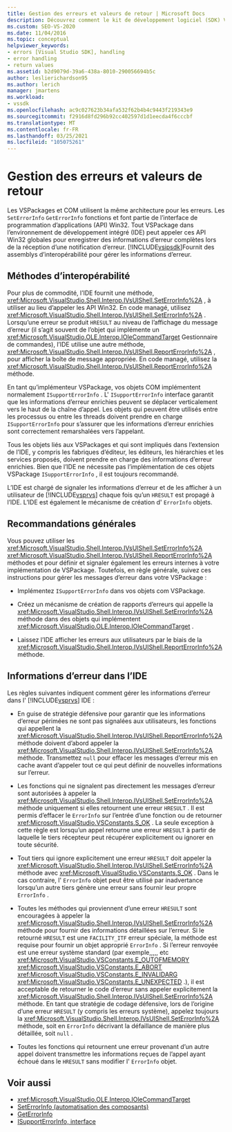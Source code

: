 ```yaml
---
title: Gestion des erreurs et valeurs de retour | Microsoft Docs
description: Découvrez comment le kit de développement logiciel (SDK) Visual Studio fournit des assemblys d’interopérabilité pour enregistrer des informations d’erreur enrichies en recevant une notification d’erreur.
ms.custom: SEO-VS-2020
ms.date: 11/04/2016
ms.topic: conceptual
helpviewer_keywords:
- errors [Visual Studio SDK], handling
- error handling
- return values
ms.assetid: b2d9079d-39a6-438a-8010-290056694b5c
author: leslierichardson95
ms.author: lerich
manager: jmartens
ms.workload:
- vssdk
ms.openlocfilehash: ac9c027623b34afa532f62b4b4c9443f219343e9
ms.sourcegitcommit: f2916d8fd296b92cc402597d1d1eecda4f6cccbf
ms.translationtype: MT
ms.contentlocale: fr-FR
ms.lasthandoff: 03/25/2021
ms.locfileid: "105075261"
---
```

# <a name="error-handling-and-return-values"></a>Gestion des erreurs et valeurs de retour
Les VSPackages et COM utilisent la même architecture pour les erreurs. Les `SetErrorInfo` `GetErrorInfo` fonctions et font partie de l’interface de programmation d’applications (API) Win32. Tout VSPackage dans l’environnement de développement intégré (IDE) peut appeler ces API Win32 globales pour enregistrer des informations d’erreur complètes lors de la réception d’une notification d’erreur. [!INCLUDE[vsipsdk](../extensibility/includes/vsipsdk_md.md)]Fournit des assemblys d’interopérabilité pour gérer les informations d’erreur.

## <a name="interop-methods"></a>Méthodes d’interopérabilité
 Pour plus de commodité, l’IDE fournit une méthode, <xref:Microsoft.VisualStudio.Shell.Interop.IVsUIShell.SetErrorInfo%2A> , à utiliser au lieu d’appeler les API Win32. En code managé, utilisez <xref:Microsoft.VisualStudio.Shell.Interop.IVsUIShell.SetErrorInfo%2A> . Lorsqu’une erreur se produit `HRESULT` au niveau de l’affichage du message d’erreur (il s’agit souvent de l’objet qui implémente un <xref:Microsoft.VisualStudio.OLE.Interop.IOleCommandTarget> Gestionnaire de commandes), l’IDE utilise une autre méthode, <xref:Microsoft.VisualStudio.Shell.Interop.IVsUIShell.ReportErrorInfo%2A> , pour afficher la boîte de message appropriée. En code managé, utilisez la <xref:Microsoft.VisualStudio.Shell.Interop.IVsUIShell.ReportErrorInfo%2A> méthode.

 En tant qu’implémenteur VSPackage, vos objets COM implémentent normalement `ISupportErrorInfo` . L' `ISupportErrorInfo` interface garantit que les informations d’erreur enrichies peuvent se déplacer verticalement vers le haut de la chaîne d’appel. Les objets qui peuvent être utilisés entre les processus ou entre les threads doivent prendre en charge `ISupportErrorInfo` pour s’assurer que les informations d’erreur enrichies sont correctement remarshalées vers l’appelant.

 Tous les objets liés aux VSPackages et qui sont impliqués dans l’extension de l’IDE, y compris les fabriques d’éditeur, les éditeurs, les hiérarchies et les services proposés, doivent prendre en charge des informations d’erreur enrichies. Bien que l’IDE ne nécessite pas l’implémentation de ces objets VSPackage `ISupportErrorInfo` , il est toujours recommandé.

 L’IDE est chargé de signaler les informations d’erreur et de les afficher à un utilisateur de [!INCLUDE[vsprvs](../code-quality/includes/vsprvs_md.md)] chaque fois qu’un `HRESULT` est propagé à l’IDE. L’IDE est également le mécanisme de création d' `ErrorInfo` objets.

## <a name="general-guidelines"></a>Recommandations générales
 Vous pouvez utiliser les <xref:Microsoft.VisualStudio.Shell.Interop.IVsUIShell.SetErrorInfo%2A> <xref:Microsoft.VisualStudio.Shell.Interop.IVsUIShell.ReportErrorInfo%2A> méthodes et pour définir et signaler également les erreurs internes à votre implémentation de VSPackage. Toutefois, en règle générale, suivez ces instructions pour gérer les messages d’erreur dans votre VSPackage :

- Implémentez `ISupportErrorInfo` dans vos objets com VSPackage.

- Créez un mécanisme de création de rapports d’erreurs qui appelle la <xref:Microsoft.VisualStudio.Shell.Interop.IVsUIShell.SetErrorInfo%2A> méthode dans des objets qui implémentent <xref:Microsoft.VisualStudio.OLE.Interop.IOleCommandTarget> .

- Laissez l’IDE afficher les erreurs aux utilisateurs par le biais de la <xref:Microsoft.VisualStudio.Shell.Interop.IVsUIShell.ReportErrorInfo%2A> méthode.

## <a name="error-information-in-the-ide"></a>Informations d’erreur dans l’IDE
 Les règles suivantes indiquent comment gérer les informations d’erreur dans l' [!INCLUDE[vsprvs](../code-quality/includes/vsprvs_md.md)] IDE :

- En guise de stratégie défensive pour garantir que les informations d’erreur périmées ne sont pas signalées aux utilisateurs, les fonctions qui appellent la <xref:Microsoft.VisualStudio.Shell.Interop.IVsUIShell.ReportErrorInfo%2A> méthode doivent d’abord appeler la <xref:Microsoft.VisualStudio.Shell.Interop.IVsUIShell.SetErrorInfo%2A> méthode. Transmettez `null` pour effacer les messages d’erreur mis en cache avant d’appeler tout ce qui peut définir de nouvelles informations sur l’erreur.

- Les fonctions qui ne signalent pas directement les messages d’erreur sont autorisées à appeler la <xref:Microsoft.VisualStudio.Shell.Interop.IVsUIShell.SetErrorInfo%2A> méthode uniquement si elles retournent une erreur `HRESULT` . Il est permis d’effacer le `ErrorInfo` sur l’entrée d’une fonction ou de retourner <xref:Microsoft.VisualStudio.VSConstants.S_OK> . La seule exception à cette règle est lorsqu’un appel retourne une erreur `HRESULT` à partir de laquelle le tiers récepteur peut récupérer explicitement ou ignorer en toute sécurité.

- Tout tiers qui ignore explicitement une erreur `HRESULT` doit appeler la <xref:Microsoft.VisualStudio.Shell.Interop.IVsUIShell.SetErrorInfo%2A> méthode avec <xref:Microsoft.VisualStudio.VSConstants.S_OK> . Dans le cas contraire, l' `ErrorInfo` objet peut être utilisé par inadvertance lorsqu’un autre tiers génère une erreur sans fournir leur propre `ErrorInfo` .

- Toutes les méthodes qui proviennent d’une erreur `HRESULT` sont encouragées à appeler la <xref:Microsoft.VisualStudio.Shell.Interop.IVsUIShell.SetErrorInfo%2A> méthode pour fournir des informations détaillées sur l’erreur. Si le retourné `HRESULT` est une `FACILITY_ITF` erreur spéciale, la méthode est requise pour fournir un objet approprié `ErrorInfo` . Si l’erreur renvoyée est une erreur système standard (par exemple,,,,, etc <xref:Microsoft.VisualStudio.VSConstants.E_OUTOFMEMORY> <xref:Microsoft.VisualStudio.VSConstants.E_ABORT> <xref:Microsoft.VisualStudio.VSConstants.E_INVALIDARG> <xref:Microsoft.VisualStudio.VSConstants.E_UNEXPECTED> .), il est acceptable de retourner le code d’erreur sans appeler explicitement la <xref:Microsoft.VisualStudio.Shell.Interop.IVsUIShell.SetErrorInfo%2A> méthode. En tant que stratégie de codage défensive, lors de l’origine d’une erreur `HRESULT` (y compris les erreurs système), appelez toujours la <xref:Microsoft.VisualStudio.Shell.Interop.IVsUIShell.SetErrorInfo%2A> méthode, soit en `ErrorInfo` décrivant la défaillance de manière plus détaillée, soit `null` .

- Toutes les fonctions qui retournent une erreur provenant d’un autre appel doivent transmettre les informations reçues de l’appel ayant échoué dans le `HRESULT` sans modifier l' `ErrorInfo` objet.

## <a name="see-also"></a>Voir aussi
- <xref:Microsoft.VisualStudio.OLE.Interop.IOleCommandTarget>
- [SetErrorInfo (automatisation des composants)](/previous-versions/windows/desktop/api/oleauto/nf-oleauto-seterrorinfo)
- [GetErrorInfo](/previous-versions/windows/desktop/api/oleauto/nf-oleauto-geterrorinfo)
- [ISupportErrorInfo, interface](/previous-versions/windows/desktop/api/oaidl/nn-oaidl-isupporterrorinfo)
